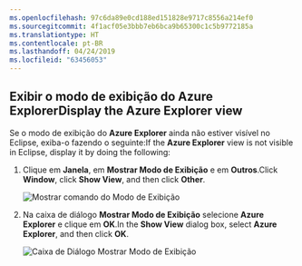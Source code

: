 ```yaml
---
ms.openlocfilehash: 97c6da89e0cd188ed151828e9717c8556a214ef0
ms.sourcegitcommit: 4f1acf05e3bbb7eb6bca9b65300c1c5b9772185a
ms.translationtype: HT
ms.contentlocale: pt-BR
ms.lasthandoff: 04/24/2019
ms.locfileid: "63456053"
---
```

## <a name="display-the-azure-explorer-view"></a><span data-ttu-id="25c43-101">Exibir o modo de exibição do Azure Explorer</span><span class="sxs-lookup"><span data-stu-id="25c43-101">Display the Azure Explorer view</span></span>

<span data-ttu-id="25c43-102">Se o modo de exibição do **Azure Explorer** ainda não estiver visível no Eclipse, exiba-o fazendo o seguinte:</span><span class="sxs-lookup"><span data-stu-id="25c43-102">If the **Azure Explorer** view is not visible in Eclipse, display it by doing the following:</span></span>

1. <span data-ttu-id="25c43-103">Clique em **Janela**, em **Mostrar Modo de Exibição** e em **Outros**.</span><span class="sxs-lookup"><span data-stu-id="25c43-103">Click **Window**, click **Show View**, and then click **Other**.</span></span>

   ![Mostrar comando do Modo de Exibição](../media/azure-toolkit-for-eclipse-show-azure-explorer/show-az-exp-01.png)

2. <span data-ttu-id="25c43-105">Na caixa de diálogo **Mostrar Modo de Exibição** selecione **Azure Explorer** e clique em **OK**.</span><span class="sxs-lookup"><span data-stu-id="25c43-105">In the **Show View** dialog box, select **Azure Explorer**, and then click **OK**.</span></span>

   ![Caixa de Diálogo Mostrar Modo de Exibição](../media/azure-toolkit-for-eclipse-show-azure-explorer/show-az-exp-02.png)

